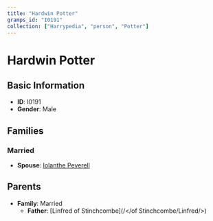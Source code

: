 ```yaml
---
title: "Hardwin Potter"
gramps_id: "I0191"
collection: ["Harrypedia", "person", "Potter"]
---
```


# Hardwin Potter

## Basic Information

- **ID**: I0191
- **Gender**: Male

## Families

### Married

- **Spouse**: [Iolanthe Peverell](//Peverell/Iolanthe/)

## Parents

- **Family**: Married
  - **Father**: [Linfred of Stinchcombe](/</of Stinchcombe/Linfred/>)

